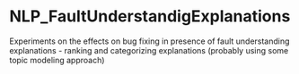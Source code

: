 # NLP_FaultUnderstandigExplanations
Experiments on the effects on bug fixing in presence of fault understanding explanations - ranking and categorizing explanations (probably using some topic modeling approach)
